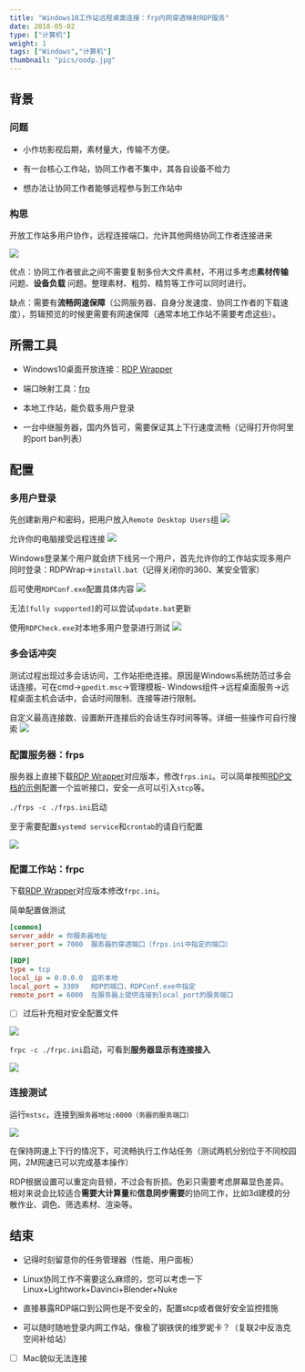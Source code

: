 ```yaml
---
title: "Windows10工作站远程桌面连接：frp内网穿透映射RDP服务"
date: 2018-05-02
type: ["计算机"]
weight: 1
tags: ["Windows","计算机"]
thumbnail: "pics/oodp.jpg"
---
```


## 背景
### 问题
- 小作坊影视后期，素材量大，传输不方便。

- 有一台核心工作站，协同工作者不集中，其各自设备不给力

- 想办法让协同工作者能够远程参与到工作站中

### 构思

开放工作站多用户协作，远程连接端口，允许其他网络协同工作者连接进来

![](/pics/RDP/RDP.png)

优点：协同工作者彼此之间不需要复制多份大文件素材，不用过多考虑**素材传输** 问题、**设备负载** 问题。整理素材、粗剪、精剪等工作可以同时进行。

缺点：需要有**流畅网速保障**（公网服务器、自身分发速度、协同工作者的下载速度），剪辑预览的时候更需要有网速保障（通常本地工作站不需要考虑这些）。


## 所需工具
- Windows10桌面开放连接：[RDP Wrapper](https://github.com/stascorp/rdpwrap)

- 端口映射工具：[frp](https://github.com/fatedier/frp)

- 本地工作站，能负载多用户登录

- 一台中继服务器，国内外皆可，需要保证其上下行速度流畅（记得打开你阿里的port ban列表）

## 配置
### 多用户登录
先创建新用户和密码，把用户放入``Remote Desktop Users``组
![](/pics/RDP/RDP00.0.png)

允许你的电脑接受远程连接
![](/pics/RDP/RDP00.1.png)

Windows登录某个用户就会挤下线另一个用户，首先允许你的工作站实现多用户同时登录：RDPWrap->``install.bat``（记得关闭你的360、某安全管家）

后可使用``RDPConf.exe``配置具体内容
![](/pics/RDP/RDP00.png)

无法``[fully supported]``的可以尝试``update.bat``更新

使用``RDPCheck.exe``对本地多用户登录进行测试
![](/pics/RDP/RDP01.png)

### 多会话冲突
测试过程出现过多会话访问，工作站拒绝连接。原因是Windows系统防范过多会话连接。可在cmd->``gpedit.msc``->管理模板- Windows组件->远程桌面服务->远程桌面主机会话中，会话时间限制、连接等进行限制。

自定义最高连接数、设置断开连接后的会话生存时间等等。详细一些操作可自行搜索
![](/pics/RDP/RDP02.png)

### 配置服务器：frps
服务器上直接下载[RDP Wrapper](https://github.com/stascorp/rdpwrap)对应版本，修改``frps.ini``。可以简单按照[RDP文档的示例](https://github.com/fatedier/frp/blob/master/README_zh.md)配置一个监听接口，安全一点可以引入``stcp``等。

``./frps -c ./frps.ini``启动

至于需要配置``systemd service``和``crontab``的请自行配置

![](/pics/RDP/RDP03.png)

### 配置工作站：frpc
下载[RDP Wrapper](https://github.com/stascorp/rdpwrap)对应版本修改``frpc.ini``。

简单配置做测试
```ini
[common]
server_addr = 你服务器地址
server_port = 7000  服务器的穿透端口（frps.ini中指定的端口）

[RDP]
type = tcp
local_ip = 0.0.0.0  监听本地
local_port = 3389   RDP的端口，RDPConf.exe中指定
remote_port = 6000  在服务器上提供连接到local_port的服务端口
```

- [ ] 过后补充相对安全配置文件

![](/pics/RDP/RDP04.png)

``frpc -c ./frpc.ini``启动，可看到**服务器显示有连接接入**

![](/pics/RDP/RDP05.png)

### 连接测试

运行``mstsc``，连接到``服务器地址:6000（务器的服务端口）``

![](/pics/RDP/RDP06.png)

在保持网速上下行的情况下，可流畅执行工作站任务（测试两机分别位于不同校园网，2M网速已可以完成基本操作）

RDP根据设置可以重定向音频，不过会有折损。色彩只需要考虑屏幕显色差异。相对来说会比较适合**需要大计算量**和**信息同步需要**的协同工作，比如3d建模的分散作业、调色、筛选素材、渲染等。

## 结束

- 记得时刻留意你的任务管理器（性能、用户面板）

- Linux协同工作不需要这么麻烦的，您可以考虑一下Linux+Lightwork+Davinci+Blender+Nuke

- 直接暴露RDP端口到公网也是不安全的，配置stcp或者做好安全监控措施

- 可以随时随地登录内网工作站，像极了钢铁侠的维罗妮卡？（复联2中反浩克空间补给站）

- [ ] Mac貌似无法连接
